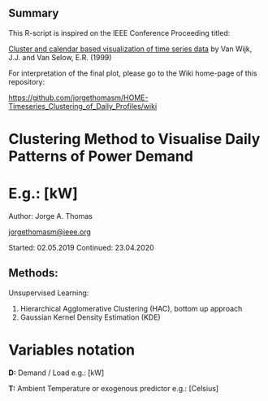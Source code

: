 ## Summary

This R-script is inspired on the IEEE Conference Proceeding titled: 

[Cluster and calendar based visualization of time series data](https://ieeexplore.ieee.org/abstract/document/801851)
by Van Wijk, J.J. and Van Selow, E.R. (1999)

For interpretation of the final plot, please go to the Wiki home-page of this repository:

https://github.com/jorgethomasm/HOME-Timeseries_Clustering_of_Daily_Profiles/wiki 

# Clustering Method to Visualise Daily Patterns of Power Demand
# E.g.: [kW]

Author: Jorge A. Thomas

jorgethomasm@ieee.org

Started:   02.05.2019
Continued: 23.04.2020

## Methods: 

Unsupervised Learning:

1. Hierarchical Agglomerative Clustering (HAC), bottom up approach
2. Gaussian Kernel Density Estimation (KDE)

# Variables notation
**D:** Demand / Load e.g.: [kW]

**T:** Ambient Temperature or exogenous predictor e.g.: [Celsius]

